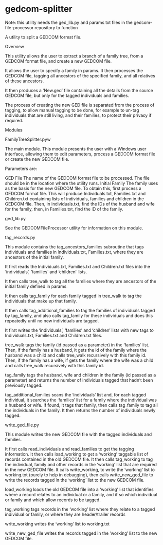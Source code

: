 # gedcom-splitter
Note: this utility needs the ged_lib.py and params.txt files in the gedcom-file-processor repository to function

A utility to split a GEDCOM format file.

Overview

This utility allows the user to extract a branch of a family tree, from a GEDCOM format file, and create a new GEDCOM file. 

It allows the user to specify a family in params. It then processes the GEDCOM file, tagging all ancestors of the specified family, and all relatives of these ancestors. 

It then produces a ‘New.ged’ file containing all the details from the source GEDCOM file, but only for the tagged individuals and families.

The process of creating the new GED file is separated from the process of tagging, to allow manual tagging to be done, for example to un-tag individuals that are still living, and their families, to protect their privacy if required.

Modules

FamilyTreeSplitter.pyw

The main module. This module presents the user with a Windows user interface, allowing them to edit parameters, process a GEDCOM format file or create the new GEDCOM file.

Parameters are:

GED File	The name of the GEDCOM format file to be processed. The file should be in the location where the utility runs.
Initial Family	The family uses as the basis for the new GEDCOM file. To obtain this, first process a GEDCOM format file. This will produce Individuals.txt, Families.txt and Children.txt containing lists of individuals, families and children in the GEDCOM file. Then, in Individuals.txt, find the IDs of the husband and wife for the family, then, in Families.txt, find the ID of the family.

ged_lib.py

See the GEDCOMFileProcessor utility for information on this module.

tag_records.py

This module contains the tag_ancestors_families subroutine that tags individuals and families in  Individuals.txt, Families.txt, where they are ancestors of the initial family.

It first reads the Individuals.txt, Families.txt and Children.txt files into the ‘individuals’, ‘families’ and ‘children’ lists.

It then calls tree_walk to tag all the families where they are ancestors of the initial family defined in params.

It then calls tag_family for each family tagged in tree_walk to tag the individuals that make up that family.

It then calls tag_additional_families to tag the families of individuals tagged by tag_family, and also calls tag_family for these individuals and does this repeatedly until no new individuals are tagged.

It first writes the ‘individuals’, ‘families’ and ‘children’ lists with new tags to Individuals.txt, Families.txt and Children.txt files.

tree_walk tags the family (id passed as a parameter) in the ‘families’ list. Then, if the family has a husband, it gets the id of the family where the husband was a child and calls tree_walk recursively with this family id. Then, if the family has a wife, if gets the family where the wife was a child and calls tree_walk recursively with this family id.

tag_family tags the husband, wife and children in the family (id passed as a parameter) and returns the number of individuals tagged that hadn’t been previously tagged.

tag_additional_families scans the ‘individuals’ list and, for each tagged individual, it searches the ‘families’ list for a family where the individual was a husband or wife. If found, it tags that family, then calls tag_family to tag all the individuals in the family. It then returns the number of individuals newly tagged.

write_ged_file.py

This module writes the new GEDCOM file with the tagged individuals and families.

It first calls read_individuals and read_families to get the tagging information. It then calls load_working to get a ‘working’ taggable list of records contained in the old GEDCOM file.  It then calls tag_working to tag the individual, family and other records in the ‘working’ list that are required in the new GEDCOM file. It calls write_working, to write the ‘working’ list to working.txt (purely to help in debugging), then calls write_new_ged_file to write the records tagged in the ‘working’ list to the new GEDCOM file.

load_working loads the old GEDCOM file into a ‘working’ list that identifies where a record relates to an individual or a family, and if so which individual or family and which allow records to be tagged.

tag_working tags records in the ‘working’ list where they relate to a tagged individual or family, or where they are header/trailer records

write_working writes the ‘working’ list to working.txt

write_new_ged_file writes the records tagged in the ‘working’ list to the new GEDCOM file.

